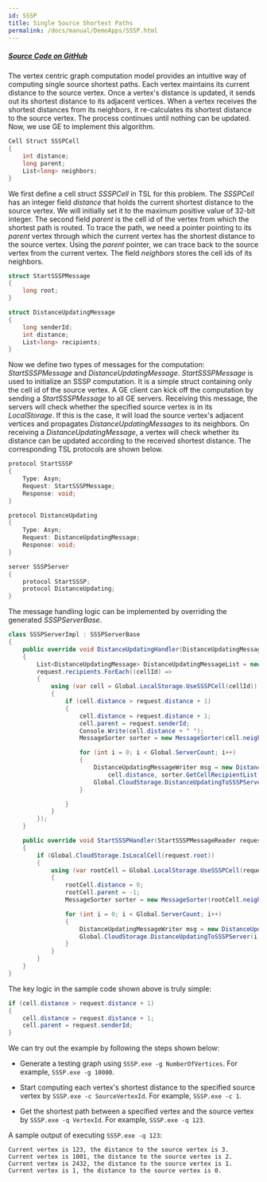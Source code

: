```yaml
---
id: SSSP
title: Single Source Shortest Paths
permalink: /docs/manual/DemoApps/SSSP.html
---
```


##### <a href="https://github.com/Microsoft/GraphEngine/tree/master/samples/SSSP" target="_blank">Source Code on GitHub</a>

The vertex centric graph computation model provides an intuitive way of
computing single source shortest paths. Each vertex maintains its current
distance to the source vertex. Once a vertex's distance is updated, it sends out
its shortest distance to its adjacent vertices. When a vertex receives the
shortest distances from its neighbors, it re-calculates its shortest distance to
the source vertex. The process continues until nothing can be updated. Now, we
use GE to implement this algorithm.

```C#
Cell Struct SSSPCell
{
	int distance;
	long parent;
	List<long> neighbors;
}
```

We first define a cell struct _SSSPCell_ in TSL for this problem. The _SSSPCell_
has an integer field _distance_ that holds the current shortest distance to the
source vertex. We will initially set it to the maximum positive value of 32-bit
integer. The second field _parent_ is the cell id of the vertex from which the
shortest path is routed. To trace the path, we need a pointer pointing to its
_parent_ vertex through which the current vertex has the shortest distance to
the source vertex. Using the _parent_ pointer, we can trace back to the source
vertex from the current vertex. The field _neighbors_ stores the cell ids of its
neighbors.

```C#
struct StartSSSPMessage
{
	long root;
}

struct DistanceUpdatingMessage
{
	long senderId;
	int distance;
	List<long> recipients;
}
```

Now we define two types of messages for the computation: _StartSSSPMessage_ and
_DistanceUpdatingMessage_. _StartSSSPMessage_ is used to initialize an SSSP
computation.  It is a simple struct containing only the cell id of the source
vertex. A GE client can kick off the computation by sending a _StartSSSPMessage_
to all GE servers. Receiving this message, the servers will check whether the
specified source vertex is in its _LocalStorage_. If this is the case, it will
load the source vertex's adjacent vertices and propagates
_DistanceUpdatingMessages_ to its neighbors. On receiving a
_DistanceUpdatingMessage_, a vertex will check whether its distance can be
updated according to the received shortest distance. The corresponding TSL
protocols are shown below.

```C#
protocol StartSSSP
{
	Type: Asyn;
	Request: StartSSSPMessage;
	Response: void;
}

protocol DistanceUpdating
{
	Type: Asyn;
	Request: DistanceUpdatingMessage;
	Response: void;
}

server SSSPServer
{
	protocol StartSSSP;
	protocol DistanceUpdating;
}
```

The message handling logic can be implemented by overriding the generated
_SSSPServerBase_.

```C#
class SSSPServerImpl : SSSPServerBase
{
    public override void DistanceUpdatingHandler(DistanceUpdatingMessageReader request)
    {
        List<DistanceUpdatingMessage> DistanceUpdatingMessageList = new List<DistanceUpdatingMessage>();
        request.recipients.ForEach((cellId) =>
        {
            using (var cell = Global.LocalStorage.UseSSSPCell(cellId))
            {
                if (cell.distance > request.distance + 1)
                {
                    cell.distance = request.distance + 1;
                    cell.parent = request.senderId;
                    Console.Write(cell.distance + " ");
                    MessageSorter sorter = new MessageSorter(cell.neighbors);

                    for (int i = 0; i < Global.ServerCount; i++)
                    {
                        DistanceUpdatingMessageWriter msg = new DistanceUpdatingMessageWriter(cell.CellId,
                            cell.distance, sorter.GetCellRecipientList(i));
                        Global.CloudStorage.DistanceUpdatingToSSSPServer(i, msg);
                    }

                }
            }
        });
    }

    public override void StartSSSPHandler(StartSSSPMessageReader request)
    {
        if (Global.CloudStorage.IsLocalCell(request.root))
        {
            using (var rootCell = Global.LocalStorage.UseSSSPCell(request.root))
            {
                rootCell.distance = 0;
                rootCell.parent = -1;
                MessageSorter sorter = new MessageSorter(rootCell.neighbors);

                for (int i = 0; i < Global.ServerCount; i++)
                {
                    DistanceUpdatingMessageWriter msg = new DistanceUpdatingMessageWriter(rootCell.CellId, 0, sorter.GetCellRecipientList(i));
                    Global.CloudStorage.DistanceUpdatingToSSSPServer(i, msg);
                }
            }
        }
    }
}
```

The key logic in the sample code shown above is truly simple:

```C#
if (cell.distance > request.distance + 1)
{
    cell.distance = request.distance + 1;
    cell.parent = request.senderId;
}
```

We can try out the example by following the steps shown below:

* Generate a testing graph using `SSSP.exe -g NumberOfVertices`. For example,
  `SSSP.exe -g 10000`.

* Start computing each vertex's shortest distance to the specified source vertex
  by `SSSP.exe -c SourceVertexId`. For example, `SSSP.exe -c 1`.

* Get the shortest path between a specified vertex and the source vertex by
  `SSSP.exe -q VertexId`. For example, `SSSP.exe -q 123`.

A sample output of executing `SSSP.exe -q 123`:

```
Current vertex is 123, the distance to the source vertex is 3.
Current vertex is 1001, the distance to the source vertex is 2.
Current vertex is 2432, the distance to the source vertex is 1.
Current vertex is 1, the distance to the source vertex is 0.
```
